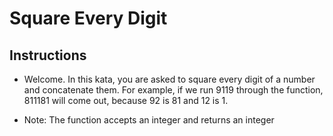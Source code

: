 # Square Every Digit

## Instructions

- Welcome. In this kata, you are asked to square every digit of a number and concatenate them.
  For example, if we run 9119 through the function, 811181 will come out, because 92 is 81 and 12 is 1.

- Note: The function accepts an integer and returns an integer
